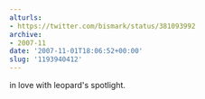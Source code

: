 ```yaml
---
alturls:
- https://twitter.com/bismark/status/381093992
archive:
- 2007-11
date: '2007-11-01T18:06:52+00:00'
slug: '1193940412'
---
```


in love with leopard's spotlight.

